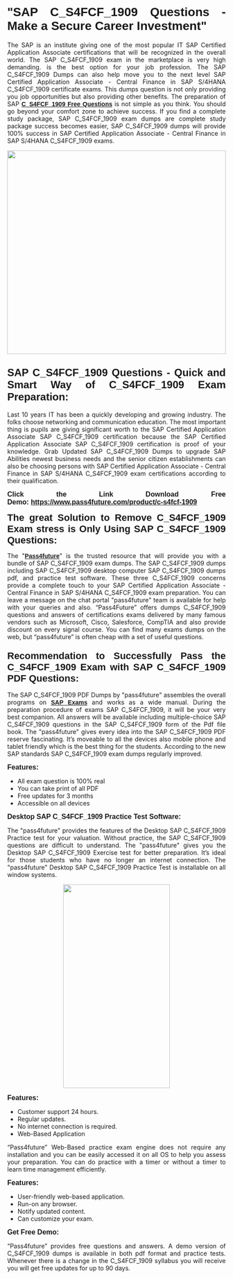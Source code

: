 
<h1 style="text-align: justify;"><span style="font-family:Tahoma,Geneva,sans-serif;"><strong>"SAP C_S4FCF_1909 Questions - Make a Secure Career Investment"</strong></span></h1>

<p style="text-align: justify;">The SAP is an institute giving one of the most popular IT SAP Certified Application Associate certifications that will be recognized in the overall world. The SAP C_S4FCF_1909 exam in the marketplace is very high demanding. is the best option for your job profession. The SAP C_S4FCF_1909 Dumps can also help move you to the next level SAP Certified Application Associate - Central Finance in SAP S/4HANA C_S4FCF_1909 certificate exams. This dumps question is not only providing you job opportunities but also providing other benefits. The preparation of SAP <span style="font-family:Tahoma,Geneva,sans-serif;"><strong><a href="https://www.pass4future.com/questions/sap/c-s4fcf-1909">C_S4FCF_1909 Free Questions</a></strong></span> is not simple as you think. You should go beyond your comfort zone to achieve success. If you find a complete study package, SAP C_S4FCF_1909 exam dumps are complete study package success becomes easier, SAP C_S4FCF_1909 dumps will provide 100% success in SAP Certified Application Associate - Central Finance in SAP S/4HANA C_S4FCF_1909 exams.</p>

<p style="text-align: justify;"><a href="https://www.pass4future.com/product/c-s4fcf-1909"><img alt="" src="https://lh3.googleusercontent.com/pw/AM-JKLVhEO4I138wJzOepD3laGU-R1M7eT-OTYdow6pCESip26lSeaxxzS9BVWUKuzj1e3L_MoxCfVgBEvV8ODwl1LGzlZbt6HJm3NXXplPwnYiBfuYM_eQCcVVRMaAwHdsl3AhHOZS-up7mzwmd4i4EpEGq=w1112-h625-no?authuser=0" style="width: 100%; height: 470px;" /></a></p>

<h2 style="text-align: justify;"><span style="font-size:24px;"><strong><span style="font-family:Tahoma,Geneva,sans-serif;">SAP C_S4FCF_1909 Questions - Quick and Smart Way of C_S4FCF_1909 Exam Preparation:</span></strong></span></h2>

<p style="text-align: justify;">Last 10 years IT has been a quickly developing and growing industry. The folks choose networking and communication education. The most important thing is pupils are giving significant worth to the SAP Certified Application Associate SAP C_S4FCF_1909 certification because the SAP Certified Application Associate SAP C_S4FCF_1909 certification is proof of your knowledge. Grab Updated SAP C_S4FCF_1909 Dumps to upgrade SAP Abilities newest business needs and the senior citizen establishments can also be choosing persons with SAP Certified Application Associate - Central Finance in SAP S/4HANA C_S4FCF_1909 exam certifications according to their qualification.</p>

<p style="text-align: justify;"><strong><span style="font-family:Lucida Sans Unicode,Lucida Grande,sans-serif;"><span style="font-size:16px;">Click the Link Download Free Demo: <a href="https://www.pass4future.com/product/c-s4fcf-1909">https://www.pass4future.com/product/c-s4fcf-1909</a></span></span></strong></p>

<p style="text-align: justify;"><strong><span style="font-size:22px;"><span style="font-family:Tahoma,Geneva,sans-serif;">The great Solution to Remove C_S4FCF_1909 Exam stress is Only Using SAP C_S4FCF_1909 Questions:</span></span></strong></p>

<p style="text-align: justify;">The "<span style="font-family:Lucida Sans Unicode,Lucida Grande,sans-serif;"><a href="https://www.pass4future.com/"><strong>Pass4future</strong></a></span>" is the trusted resource that will provide you with a bundle of SAP C_S4FCF_1909 exam dumps. The SAP C_S4FCF_1909 dumps including SAP C_S4FCF_1909 desktop computer SAP C_S4FCF_1909 dumps pdf, and practice test software. These three C_S4FCF_1909 concerns provide a complete touch to your SAP Certified Application Associate - Central Finance in SAP S/4HANA C_S4FCF_1909 exam preparation. You can leave a message on the chat portal "pass4future" team is available for help with your queries and also. “Pass4Future” offers dumps C_S4FCF_1909 questions and answers of certifications exams delivered by many famous vendors such as Microsoft, Cisco, Salesforce, CompTIA and also provide discount on every signal course. You can find many exams dumps on the web, but “pass4future” is often cheap with a set of useful questions.</p>

<h3 style="text-align: justify;"><span style="font-size:22px;"><strong><span style="font-family:Tahoma,Geneva,sans-serif;">Recommendation to Successfully Pass the C_S4FCF_1909 Exam with SAP C_S4FCF_1909 PDF Questions:</span></strong></span></h3>

<p style="text-align: justify;">The SAP C_S4FCF_1909 PDF Dumps by "pass4future" assembles the overall programs on <span style="font-family:Lucida Sans Unicode,Lucida Grande,sans-serif;"><strong><a href="https://www.pass4future.com/sap">SAP Exams</a></strong></span> and works as a wide manual. During the preparation procedure of exams SAP C_S4FCF_1909, it will be your very best companion. All answers will be available including multiple-choice SAP C_S4FCF_1909 questions in the SAP C_S4FCF_1909 form of the Pdf file book. The "pass4future" gives every idea into the SAP C_S4FCF_1909 PDF reserve fascinating. It’s moveable to all the devices also mobile phone and tablet friendly which is the best thing for the students. According to the new SAP standards SAP C_S4FCF_1909 exam dumps regularly improved.</p>

<p style="text-align: justify;"><span style="font-family:Lucida Sans Unicode,Lucida Grande,sans-serif;"><span style="font-size:16px;"><strong>Features:</strong></span></span></p>

<ul>
	<li style="text-align: justify;">All exam question is 100% real</li>
	<li style="text-align: justify;">You can take print of all PDF</li>
	<li style="text-align: justify;">Free updates for 3 months </li>
	<li style="text-align: justify;">Accessible on all devices</li>
</ul>

<p style="text-align: justify;"><span style="font-family:Tahoma,Geneva,sans-serif;"><span style="font-size:16px;"><strong>Desktop SAP C_S4FCF_1909 Practice Test Software:</strong></span></span></p>

<p style="text-align: justify;">The "pass4future" provides the features of the Desktop SAP C_S4FCF_1909 Practice test for your valuation. Without practice, the SAP C_S4FCF_1909 questions are difficult to understand. The "pass4future" gives you the Desktop SAP C_S4FCF_1909 Exercise test for better preparation. It’s ideal for those students who have no longer an internet connection. The "pass4future" Desktop SAP C_S4FCF_1909 Practice Test is installable on all window systems.</p>

<p style="text-align: center;"><a href="https://www.pass4future.com/product/c-s4fcf-1909"><img alt="" src="https://lh3.googleusercontent.com/pw/AM-JKLV3yUm3jiqqIo1xIsj1VJ_UeysYexQY-pRYO0rIFl3vg11QZioN-gzffpw2AfKqFynWuvoXOreWrWS0swpr4xmOSWfwII2jvatteuqrfxiWGFBSHPiZUCoi33jqeymK5dmu-0enyX6tayRCAMHw05jv=s625-no?authuser=0" style="width: 70%; height: 470px;" /></a></p>

<p style="text-align: justify;"><span style="font-size:16px;"><span style="font-family:Lucida Sans Unicode,Lucida Grande,sans-serif;"><strong>Features:</strong></span></span></p>

<ul>
	<li style="text-align: justify;">Customer support 24 hours. </li>
	<li style="text-align: justify;">Regular updates. </li>
	<li style="text-align: justify;">No internet connection is required.</li>
	<li style="text-align: justify;">Web-Based Application</li>
</ul>

<p style="text-align: justify;">“Pass4future” Web-Based practice exam engine does not require any installation and you can be easily accessed it on all OS to help you assess your preparation. You can do practice with a timer or without a timer to learn time management efficiently.</p>

<p style="text-align: justify;"><strong><span style="font-size:16px;"><span style="font-family:Lucida Sans Unicode,Lucida Grande,sans-serif;">Features:</span></span></strong></p>

<ul>
	<li style="text-align: justify;">User-friendly web-based application.</li>
	<li style="text-align: justify;">Run-on any browser. </li>
	<li style="text-align: justify;">Notify updated content.</li>
	<li style="text-align: justify;">Can customize your exam.</li>
</ul>

<p style="text-align: justify;"><span style="font-size:16px;"><span style="font-family:Lucida Sans Unicode,Lucida Grande,sans-serif;"><strong>Get Free Demo:</strong></span></span></p>

<p style="text-align: justify;">“Pass4future” provides free questions and answers. A demo version of C_S4FCF_1909 dumps is available in both pdf format and practice tests. Whenever there is a change in the C_S4FCF_1909 syllabus you will receive you will get free updates for up to 90 days. </p>
